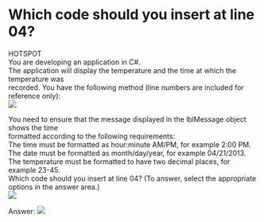 ﻿Which code should you insert at line 04?
========================================

HOTSPOT\
You are developing an application in C#.\
The application will display the temperature and the time at which the temperature was\
recorded. You have the following method (line numbers are included for reference only):\
[![](https://cdn.briefmenow.org/wp-content/uploads/70-483-v2/132.jpg)](https://cdn.briefmenow.org/wp-content/uploads/70-483-v2/132.jpg)

You need to ensure that the message displayed in the lblMessage object shows the time\
formatted according to the following requirements:\
The time must be formatted as hour:minute AM/PM, for example 2:00 PM.\
The date must be formatted as month/day/year, for example 04/21/2013.\
The temperature must be formatted to have two decimal places, for example 23-45.\
Which code should you insert at line 04? (To answer, select the appropriate options in the answer area.)\
[![](https://cdn.briefmenow.org/wp-content/uploads/70-483-v2/133.jpg)](https://cdn.briefmenow.org/wp-content/uploads/70-483-v2/133.jpg)

Answer: [![](https://cdn.briefmenow.org/wp-content/uploads/70-483-v2/134.jpg)](https://cdn.briefmenow.org/wp-content/uploads/70-483-v2/134.jpg)